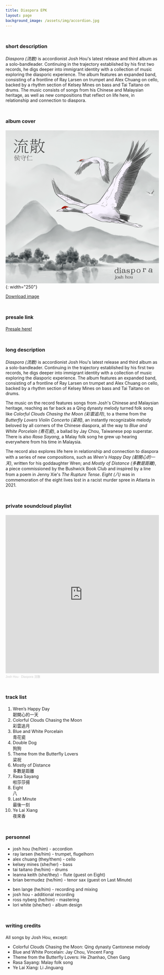 ```yaml
---
title: Diaspora EPK
layout: page
background_image: /assets/img/accordion.jpg
---
```


### short description
*Diaspora (流散)* is accordionist Josh Hou's latest release and third album as a solo-bandleader. Continuing in the trajectory established by his first two records, he digs deeper into immigrant identity with a collection of music exploring the diasporic experience. The album features an expanded band, consisting of a frontline of Ray Larsen on trumpet and Alex Chuang on cello, backed by a rhythm section of Kelsey Mines on bass and Tai Taitano on drums. The music consists of songs from his Chinese and Malaysian heritage, as well as new compositions that reflect on life here, in relationship and connection to diaspora.

### album cover
![Image](/img/diaspora-cover.png){: width="250"}

<a href="/img/diaspora-cover.png" download>Download image</a>

### presale link
<a href="https://joshhou.bandcamp.com/album/diaspora">Presale here!</a>

### long description
*Diaspora (流散)* is accordionist Josh Hou's latest release and third album as a solo-bandleader. Continuing in the trajectory established by his first two records, he digs deeper into immigrant identity with a collection of music exploring the diasporic experience. The album features an expanded band, consisting of a frontline of Ray Larsen on trumpet and Alex Chuang on cello, backed by a rhythm section of Kelsey Mines on bass and Tai Taitano on drums.

The music on the record features songs from Josh's Chinese and Malaysian heritage, reaching as far back as a Qing dynasty melody turned folk song like *Colorful Clouds Chasing the Moon (彩雲追月)*, to a theme from the *Butterfly Lovers Violin Concerto (梁祝)*, an instantly recognizable melody beloved by all corners of the Chinese diaspora, all the way to *Blue and White Porcelain (青花瓷)*, a ballad by Jay Chou, Taiwanese pop superstar. There is also *Rasa Sayang*, a Malay folk song he grew up hearing everywhere from his time in Malaysia.

The record also explores life here in relationship and connection to diaspora with a series of new compositions, such as *Wren's Happy Day (韌開心的一天)*, written for his goddaughter Wren; and *Mostly of Distance (多數是距離)*, a piece commissioned by the Bushwick Book Club and inspired by a line from a poem in Jenny Xie's *The Rupture Tense*. *Eight (八)* was in commemoration of the eight lives lost in a racist murder spree in Atlanta in 2021.

### private soundcloud playlist

<iframe width="100%" height="520" scrolling="no" frameborder="no" allow="autoplay" src="https://w.soundcloud.com/player/?url=https%3A//api.soundcloud.com/playlists/1831811709%3Fsecret_token%3Ds-INvCLFHZYvA&color=%23ff5500&auto_play=false&hide_related=false&show_comments=true&show_user=true&show_reposts=false&show_teaser=true"></iframe><div style="font-size: 10px; color: #cccccc;line-break: anywhere;word-break: normal;overflow: hidden;white-space: nowrap;text-overflow: ellipsis; font-family: Interstate,Lucida Grande,Lucida Sans Unicode,Lucida Sans,Garuda,Verdana,Tahoma,sans-serif;font-weight: 100;"><a href="https://soundcloud.com/accordionjosh" title="Josh Hou" target="_blank" style="color: #cccccc; text-decoration: none;">Josh Hou</a> · <a href="https://soundcloud.com/accordionjosh/sets/diaspora/s-INvCLFHZYvA" title="Diaspora 流散" target="_blank" style="color: #cccccc; text-decoration: none;">Diaspora 流散</a></div>

### track list
<ol>
<li>Wren’s Happy Day<br/>
韌開心的一天</li>

<li>Colorful Clouds Chasing the Moon<br/>
彩雲追月</li>

<li>Blue and White Porcelain<br/>
青花瓷</li>

<li>Double Dog<br/>
狗狗</li>

<li>Theme from the Butterfly Lovers<br/>
梁祝</li>

<li>Mostly of Distance<br/>
多數是距離</li>

<li>Rasa Sayang<br/>
啦莎莎揚</li>

<li>Eight<br/>
八</li>

<li>Last Minute<br/>
最後一刻</li>

<li>Ye Lai Xiang<br/>
夜來香</li>
</ol>


### personnel
<ul>
<li>josh hou (he/him) - accordion</li>
<li>ray larsen (he/him) - trumpet, flugelhorn</li>
<li>alex chuang (they/them) - cello</li>
<li>kelsey mines (she/her) - bass</li>
<li>tai taitano (he/him) - drums</li>
<li>leanna keith (she/they) - flute (guest on Eight)</li>
<li>brian bermudez (he/him) - tenor sax (guest on Last Minute)</li>
</ul>

<ul>
<li>ben lange (he/him) - recording and mixing</li>
<li>josh hou - additional recording</li>
<li>ross nyberg (he/him) - mastering</li>
<li>lori white (she/her) - album design</li>
</ul>


### writing credits

All songs by Josh Hou, except:

<ul>
<li>Colorful Clouds Chasing the Moon: Qing dynasty Cantonese melody</li>
<li>Blue and White Porcelain: Jay Chou, Vincent Fang</li>
<li>Theme from the Butterfly Lovers: He Zhanhao, Chen Gang</li>
<li>Rasa Sayang: Malay folk song</li>
<li>Ye Lai Xiang: Li Jinguang</li>
</ul>

<style>
h3 {
  margin-top: 50px;
  margin-bottom: 20px;
}

h3:first-child {
  margin-top: 0;
}
</style>
